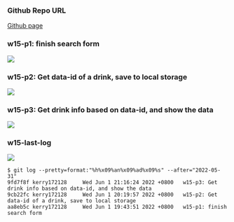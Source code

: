 ### Github Repo URL


[Github page](https://github.com/kerry172128/1102-JavaScript-210410105)


### w15-p1: finish search form


![](https://i.imgur.com/PkYPPLP.png)


### w15-p2: Get data-id of a drink, save to local storage


![](https://i.imgur.com/x0ARdQU.png)


### w15-p3: Get drink info based on data-id, and show the data


![](https://i.imgur.com/Lnb4Php.png)

### w15-last-log


![](https://i.imgur.com/jK3fjbT.png)
```
$ git log --pretty=format:"%h%x09%an%x09%ad%x09%s" --after="2022-05-31"
9fd7f8f kerry172128     Wed Jun 1 21:16:24 2022 +0800   w15-p3: Get drink info based on data-id, and show the data
9cb22fc kerry172128     Wed Jun 1 20:19:57 2022 +0800   w15-p2: Get data-id of a drink, save to local storage
aa8eb5c kerry172128     Wed Jun 1 19:43:51 2022 +0800   w15-p1: finish search form
```